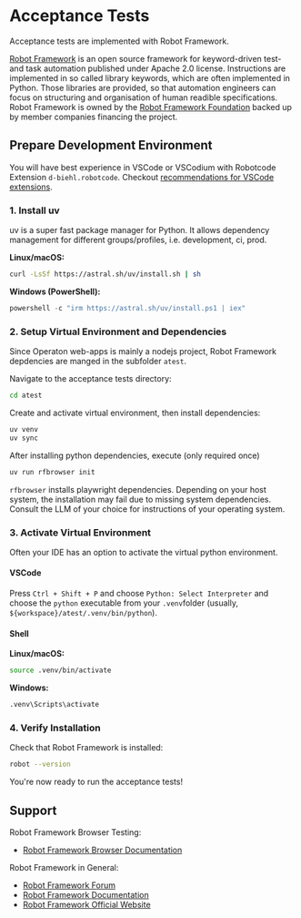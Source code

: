 # Acceptance Tests

Acceptance tests are implemented with Robot Framework.

[Robot Framework](https://robotframework.org) is an open source framework for keyword-driven test- and task automation published under Apache 2.0 license. Instructions are implemented in so called library keywords, which are often implemented in Python. Those libraries are provided, so that automation engineers can focus on structuring and organisation of human readible specifications. Robot Framework is owned by the [Robot Framework Foundation](https://robotframework.org/foundation) backed up by member companies financing the project.

## Prepare Development Environment

You will have best experience in VSCode or VSCodium with Robotcode Extension `d-biehl.robotcode`. Checkout [recommendations for VSCode extensions](.vscode/extensions.json).

### 1. Install uv

uv is a super fast package manager for Python. It allows dependency management for different groups/profiles, i.e. development, ci, prod.

**Linux/macOS:**
```bash
curl -LsSf https://astral.sh/uv/install.sh | sh
```

**Windows (PowerShell):**
```powershell
powershell -c "irm https://astral.sh/uv/install.ps1 | iex"
```

### 2. Setup Virtual Environment and Dependencies

Since Operaton web-apps is mainly a nodejs project, Robot Framework depdencies are manged in the
subfolder `atest`. 

Navigate to the acceptance tests directory:
```bash
cd atest
```

Create and activate virtual environment, then install dependencies:
```bash
uv venv
uv sync
```

After installing python dependencies, execute (only required once)
```bash
uv run rfbrowser init
```

`rfbrowser` installs playwright dependencies. Depending on your host system, the installation may fail
due to missing system dependencies. Consult the LLM of your choice for instructions of your operating system.

### 3. Activate Virtual Environment

Often your IDE has an option to activate the virtual python environment.

#### VSCode

Press `Ctrl + Shift + P` and choose `Python: Select Interpreter` and choose the `python` executable from 
your `.venv`folder (usually, `${workspace}/atest/.venv/bin/python`). 

#### Shell

**Linux/macOS:**
```bash
source .venv/bin/activate
```

**Windows:**
```cmd
.venv\Scripts\activate
```

### 4. Verify Installation

Check that Robot Framework is installed:
```bash
robot --version
```

You're now ready to run the acceptance tests!

## Support

Robot Framework Browser Testing:
- [Robot Framework Browser Documentation](https://robotframework-browser.org)

Robot Framework in General:
- [Robot Framework Forum](https://forum.robotframework.org)
- [Robot Framework Documentation](https://docs.robotframework.org)
- [Robot Framework Official Website](https://robotframework.org)